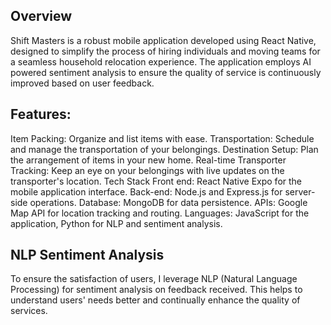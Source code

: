 ## Overview
Shift Masters is a robust mobile application developed using React Native, designed to simplify the process of hiring individuals and moving teams for a seamless household relocation experience. The application employs AI powered sentiment analysis to ensure the quality of service is continuously improved based on user feedback.

## Features:
Item Packing: Organize and list items with ease.
Transportation: Schedule and manage the transportation of your belongings.
Destination Setup: Plan the arrangement of items in your new home.
Real-time Transporter Tracking: Keep an eye on your belongings with live updates on the transporter's location.
Tech Stack
Front end: React Native Expo for the mobile application interface.
Back-end: Node.js and Express.js for server-side operations.
Database: MongoDB for data persistence.
APIs: Google Map API for location tracking and routing.
Languages: JavaScript for the application, Python for NLP and sentiment analysis.
## NLP Sentiment Analysis
To ensure the satisfaction of users, I leverage NLP (Natural Language Processing) for sentiment analysis on feedback received. This helps to understand users' needs better and continually enhance the quality of services.

